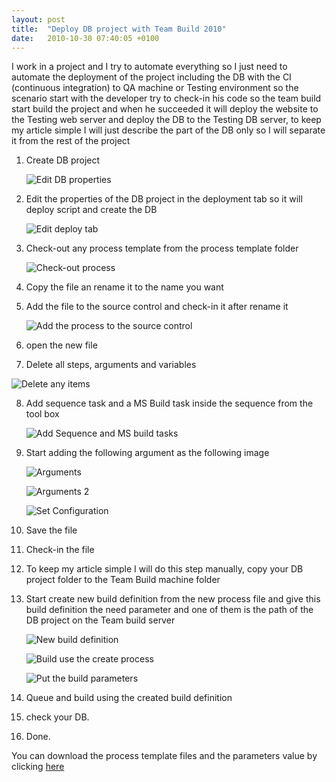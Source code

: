 ```yaml
---
layout: post
title:  "Deploy DB project with Team Build 2010"
date:   2010-10-30 07:40:05 +0100
---
```


I work in a project and I try to automate everything so I just need to automate the deployment of the project including the DB with the CI (continuous integration) to QA machine or Testing environment so the scenario start with the developer try to check-in his code so the team build start build the project and when he succeeded it will deploy the website to the Testing web server and deploy the DB to the Testing DB server, to keep my article simple I will just describe the part of the DB only so I will separate it from the rest of the project

1.  Create DB project
    
    ![Edit DB properties](/assets/images/2010/10/DBProperties.jpg)

<!-- -->

2.  Edit the properties of the DB project in the deployment tab so it
    will deploy script and create the DB 
    
    ![Edit deploy tab](/assets/images/2010/10/DeployDBOption.png)

3.  Check-out any process template from the process template folder
    
    ![Check-out process](/assets/images/2010/10/Check-inProcess.png)

4.  Copy the file an rename it to the name you want
   
5.  Add the file to the source control and check-in it after rename it
    
    ![Add the process to the source control](/assets/images/2010/10/AddProcess.png)

6.  open the new file
   
7.  Delete all steps, arguments and variables 
   
   ![Delete any items](/assets/images/2010/10/DesingProcess.png)

8.  Add sequence task and a MS Build task inside the sequence from the
    tool box 
    
    ![Add Sequence and MS build tasks](/assets/images/2010/10/MSBuildProperties.png)
    

9.  Start adding the following argument as the following image 
    
    ![Arguments](/assets/images/2010/10/MSBuildProperties2.jpg)
    
    ![Arguments 2](/assets/images/2010/10/MakeArgumentWithTargets.png)

    ![Set Configuration](/assets/images/2010/10/PassArgument.png)

10.  Save the file
    
11. Check-in the file
    
12. To keep my article simple I will do this step manually, copy your DB
    project folder to the Team Build machine folder

13. Start create new build definition from the new process file and give this build definition the need parameter and one of them is the path of the DB project on the Team build server
    
    ![New build definition](/assets/images/2010/10/New-Build-Defination.png)
    
    ![Build use the create process](/assets/images/2010/10/AddyourTemplate.png)
    
    ![Put the build parameters](/assets/images/2010/10/BuildDefinationWithVariable.png)

14. Queue and build using the created build definition

15. check your DB.

16. Done.

You can download the process template files and the parameters value by clicking [here](http://cid-4bcaa16d27b46600.office.live.com/self.aspx/.Public/Blog%20New/MSBuild/Deploy%20DB%20from%20Team%20Build/Process%20templates%20and%20parameters.zip "Download the process template")